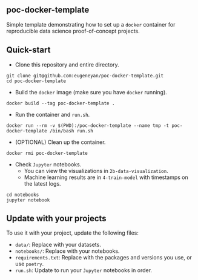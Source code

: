 ## poc-docker-template

Simple template demonstrating how to set up a `docker` container for reproducible data science proof-of-concept projects.

## Quick-start

- Clone this repository and entire directory.

```
git clone git@github.com:eugeneyan/poc-docker-template.git
cd poc-docker-template
```

- Build the `docker` image (make sure you have `docker` running).

```
docker build --tag poc-docker-template .
```

- Run the container and `run.sh`.

```
docker run --rm -v $(PWD):/poc-docker-template --name tmp -t poc-docker-template /bin/bash run.sh
```

- (OPTIONAL) Clean up the container.

```
docker rmi poc-docker-template
```

- Check `Jupyter` notebooks. 
    - You can view the visualizations in `2b-data-visualization`.
    - Machine learning results are in `4-train-model` with timestamps on the latest logs.

```
cd notebooks
jupyter notebook
```

## Update with your projects

To use it with your project, update the following files:

- `data/`: Replace with your datasets.
- `notebooks/`: Replace with your notebooks.
- `requirements.txt`: Replace with the packages and versions you use, or use `poetry`.
- `run.sh`: Update to run your `Jupyter` notebooks in order.
